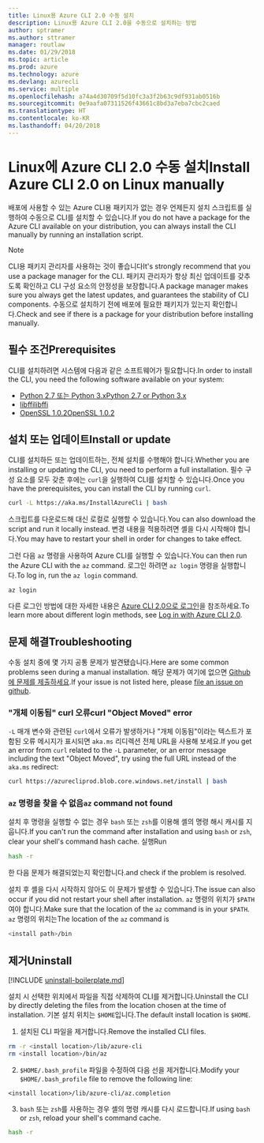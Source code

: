 ```yaml
---
title: Linux용 Azure CLI 2.0 수동 설치
description: Linux용 Azure CLI 2.0을 수동으로 설치하는 방법
author: sptramer
ms.author: sttramer
manager: routlaw
ms.date: 01/29/2018
ms.topic: article
ms.prod: azure
ms.technology: azure
ms.devlang: azurecli
ms.service: multiple
ms.openlocfilehash: a74a4d30709f5d10fc3a3f2b63c9df931ab0516b
ms.sourcegitcommit: 0e9aafa07311526f43661c8bd3a7eba7cbc2caed
ms.translationtype: HT
ms.contentlocale: ko-KR
ms.lasthandoff: 04/20/2018
---
```

# <a name="install-azure-cli-20-on-linux-manually"></a><span data-ttu-id="e8ef1-103">Linux에 Azure CLI 2.0 수동 설치</span><span class="sxs-lookup"><span data-stu-id="e8ef1-103">Install Azure CLI 2.0 on Linux manually</span></span>

<span data-ttu-id="e8ef1-104">배포에 사용할 수 있는 Azure CLI용 패키지가 없는 경우 언제든지 설치 스크립트를 실행하여 수동으로 CLI를 설치할 수 있습니다.</span><span class="sxs-lookup"><span data-stu-id="e8ef1-104">If you do not have a package for the Azure CLI available on your distribution, you can always install the CLI manually by running an installation script.</span></span>

> [!NOTE]
> <span data-ttu-id="e8ef1-105">CLI용 패키지 관리자를 사용하는 것이 좋습니다</span><span class="sxs-lookup"><span data-stu-id="e8ef1-105">It's strongly recommend that you use a package manager for the CLI.</span></span> <span data-ttu-id="e8ef1-106">패키지 관리자가 항상 최신 업데이트를 갖추도록 확인하고 CLI 구성 요소의 안정성을 보장합니다.</span><span class="sxs-lookup"><span data-stu-id="e8ef1-106">A package manager makes sure you always get the latest updates, and guarantees the stability of CLI components.</span></span> <span data-ttu-id="e8ef1-107">수동으로 설치하기 전에 배포에 필요한 패키지가 있는지 확인합니다.</span><span class="sxs-lookup"><span data-stu-id="e8ef1-107">Check and see if there is a package for your distribution before installing manually.</span></span>

## <a name="prerequisites"></a><span data-ttu-id="e8ef1-108">필수 조건</span><span class="sxs-lookup"><span data-stu-id="e8ef1-108">Prerequisites</span></span>

<span data-ttu-id="e8ef1-109">CLI를 설치하려면 시스템에 다음과 같은 소프트웨어가 필요합니다.</span><span class="sxs-lookup"><span data-stu-id="e8ef1-109">In order to install the CLI, you need the following software available on your system:</span></span>

* [<span data-ttu-id="e8ef1-110">Python 2.7 또는 Python 3.x</span><span class="sxs-lookup"><span data-stu-id="e8ef1-110">Python 2.7 or Python 3.x</span></span>](https://www.python.org/downloads/)
* [<span data-ttu-id="e8ef1-111">libffi</span><span class="sxs-lookup"><span data-stu-id="e8ef1-111">libffi</span></span>](https://sourceware.org/libffi/)
* [<span data-ttu-id="e8ef1-112">OpenSSL 1.0.2</span><span class="sxs-lookup"><span data-stu-id="e8ef1-112">OpenSSL 1.0.2</span></span>](https://www.openssl.org/source/)

## <a name="install-or-update"></a><span data-ttu-id="e8ef1-113">설치 또는 업데이트</span><span class="sxs-lookup"><span data-stu-id="e8ef1-113">Install or update</span></span>

<span data-ttu-id="e8ef1-114">CLI를 설치하든 또는 업데이트하는, 전체 설치를 수행해야 합니다.</span><span class="sxs-lookup"><span data-stu-id="e8ef1-114">Whether you are installing or updating the CLI, you need to perform a full installation.</span></span> <span data-ttu-id="e8ef1-115">필수 구성 요소를 모두 갖춘 후에는 `curl`을 실행하여 CLI를 설치할 수 있습니다.</span><span class="sxs-lookup"><span data-stu-id="e8ef1-115">Once you have the prerequisites, you can install the CLI by running `curl`.</span></span>

```bash
curl -L https://aka.ms/InstallAzureCli | bash
```

<span data-ttu-id="e8ef1-116">스크립트를 다운로드해 대신 로컬로 실행할 수 있습니다.</span><span class="sxs-lookup"><span data-stu-id="e8ef1-116">You can also download the script and run it locally instead.</span></span> <span data-ttu-id="e8ef1-117">변경 내용을 적용하려면 셸을 다시 시작해야 합니다.</span><span class="sxs-lookup"><span data-stu-id="e8ef1-117">You may have to restart your shell in order for changes to take effect.</span></span> 

<span data-ttu-id="e8ef1-118">그런 다음 `az` 명령을 사용하여 Azure CLI를 실행할 수 있습니다.</span><span class="sxs-lookup"><span data-stu-id="e8ef1-118">You can then run the Azure CLI with the `az` command.</span></span> <span data-ttu-id="e8ef1-119">로그인 하려면 `az login` 명령을 실행합니다.</span><span class="sxs-lookup"><span data-stu-id="e8ef1-119">To log in, run the `az login` command.</span></span>

```azurecli
az login
```

<span data-ttu-id="e8ef1-120">다른 로그인 방법에 대한 자세한 내용은 [Azure CLI 2.0으로 로그인](authenticate-azure-cli.md)을 참조하세요.</span><span class="sxs-lookup"><span data-stu-id="e8ef1-120">To learn more about different login methods, see [Log in with Azure CLI 2.0](authenticate-azure-cli.md).</span></span>

## <a name="troubleshooting"></a><span data-ttu-id="e8ef1-121">문제 해결</span><span class="sxs-lookup"><span data-stu-id="e8ef1-121">Troubleshooting</span></span>

<span data-ttu-id="e8ef1-122">수동 설치 중에 몇 가지 공통 문제가 발견됐습니다.</span><span class="sxs-lookup"><span data-stu-id="e8ef1-122">Here are some common problems seen during a manual installation.</span></span> <span data-ttu-id="e8ef1-123">해당 문제가 여기에 없으면 [Github에 문제를 제출하세요](https://github.com/Azure/azure-cli/issues).</span><span class="sxs-lookup"><span data-stu-id="e8ef1-123">If your issue is not listed here, please [file an issue on github](https://github.com/Azure/azure-cli/issues).</span></span>
### <a name="curl-object-moved-error"></a><span data-ttu-id="e8ef1-124">"개체 이동됨" curl 오류</span><span class="sxs-lookup"><span data-stu-id="e8ef1-124">curl "Object Moved" error</span></span>

<span data-ttu-id="e8ef1-125">`-L` 매개 변수와 관련된 `curl`에서 오류가 발생하거나 "개체 이동됨"이라는 텍스트가 포함된 오류 메시지가 표시되면 `aka.ms` 리디렉션 전체 URL을 사용해 보세요.</span><span class="sxs-lookup"><span data-stu-id="e8ef1-125">If you get an error from `curl` related to the `-L` parameter, or an error message including the text "Object Moved", try using the full URL instead of the `aka.ms` redirect:</span></span>

```bash
curl https://azurecliprod.blob.core.windows.net/install | bash
```

### <a name="az-command-not-found"></a><span data-ttu-id="e8ef1-126">`az` 명령을 찾을 수 없음</span><span class="sxs-lookup"><span data-stu-id="e8ef1-126">`az` command not found</span></span>

<span data-ttu-id="e8ef1-127">설치 후 명령을 실행할 수 없는 경우 `bash` 또는 `zsh`를 이용해 셸의 명령 해시 캐시를 지웁니다.</span><span class="sxs-lookup"><span data-stu-id="e8ef1-127">If you can't run the command after installation and using `bash` or `zsh`, clear your shell's command hash cache.</span></span> <span data-ttu-id="e8ef1-128">실행</span><span class="sxs-lookup"><span data-stu-id="e8ef1-128">Run</span></span>

```bash
hash -r
```

<span data-ttu-id="e8ef1-129">한 다음 문제가 해결되었는지 확인합니다.</span><span class="sxs-lookup"><span data-stu-id="e8ef1-129">and check if the problem is resolved.</span></span>

<span data-ttu-id="e8ef1-130">설치 후 셸을 다시 시작하지 않아도 이 문제가 발생할 수 있습니다.</span><span class="sxs-lookup"><span data-stu-id="e8ef1-130">The issue can also occur if you did not restart your shell after installation.</span></span> <span data-ttu-id="e8ef1-131">`az` 명령의 위치가 `$PATH`여야 합니다.</span><span class="sxs-lookup"><span data-stu-id="e8ef1-131">Make sure that the location of the `az` command is in your `$PATH`.</span></span> <span data-ttu-id="e8ef1-132">`az` 명령의 위치는</span><span class="sxs-lookup"><span data-stu-id="e8ef1-132">The location of the `az` command is</span></span>

```bash
<install path>/bin
```

## <a name="uninstall"></a><span data-ttu-id="e8ef1-133">제거</span><span class="sxs-lookup"><span data-stu-id="e8ef1-133">Uninstall</span></span>

[!INCLUDE [uninstall-boilerplate.md](includes/uninstall-boilerplate.md)]

<span data-ttu-id="e8ef1-134">설치 시 선택한 위치에서 파일을 직접 삭제하여 CLI를 제거합니다.</span><span class="sxs-lookup"><span data-stu-id="e8ef1-134">Uninstall the CLI by directly deleting the files from the location chosen at the time of installation.</span></span> <span data-ttu-id="e8ef1-135">기본 설치 위치는 `$HOME`입니다.</span><span class="sxs-lookup"><span data-stu-id="e8ef1-135">The default install location is `$HOME`.</span></span>

1. <span data-ttu-id="e8ef1-136">설치된 CLI 파일을 제거합니다.</span><span class="sxs-lookup"><span data-stu-id="e8ef1-136">Remove the installed CLI files.</span></span>

  ```bash
  rm -r <install location>/lib/azure-cli
  rm <install location>/bin/az
  ```
2. <span data-ttu-id="e8ef1-137">`$HOME/.bash_profile` 파일을 수정하여 다음 선을 제거합니다.</span><span class="sxs-lookup"><span data-stu-id="e8ef1-137">Modify your `$HOME/.bash_profile` file to remove the following line:</span></span>

  ```
  <install location>/lib/azure-cli/az.completion
  ```

3. <span data-ttu-id="e8ef1-138">`bash` 또는 `zsh`를 사용하는 경우 셸의 명령 캐시를 다시 로드합니다.</span><span class="sxs-lookup"><span data-stu-id="e8ef1-138">If using `bash` or `zsh`, reload your shell's command cache.</span></span>

  ```bash
  hash -r
  ```

